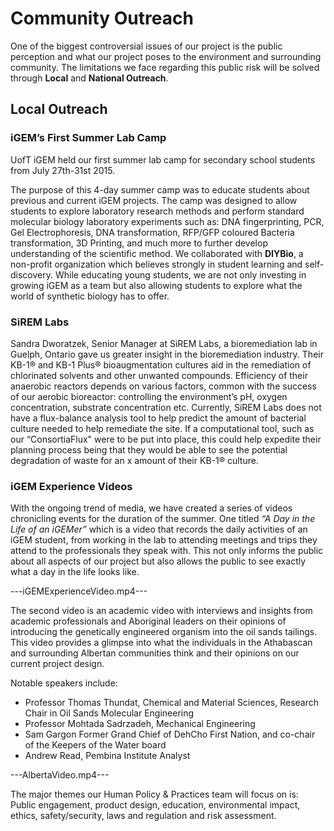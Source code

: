 # Community Outreach  

One of the biggest controversial issues of our project is the public perception and what our project poses to the environment and surrounding community. The limitations we face regarding this public risk will be solved through __Local__ and __National Outreach__. 

## Local Outreach

### iGEM’s First Summer Lab Camp

UofT iGEM held our first summer lab camp for secondary school students from July 27th-31st 2015. 

The purpose of this 4-day summer camp was to educate students about previous and current iGEM projects. The camp was designed to allow students to explore laboratory research methods and perform standard molecular biology laboratory experiments such as: DNA fingerprinting, PCR, Gel Electrophoresis, DNA transformation, RFP/GFP coloured Bacteria transformation, 3D Printing, and much more to further develop understanding of the scientific method. We collaborated with __DIYBio__, a non-profit organization which believes strongly in student learning and self-discovery. While educating young students, we are not only investing in growing iGEM as a team but also allowing students to explore what the world of synthetic biology has to offer.

### SiREM Labs  

Sandra Dworatzek, Senior Manager at SiREM Labs, a bioremediation lab in Guelph, Ontario gave us greater insight in the bioremediation industry. Their KB-1® and KB-1 Plus® bioaugmentation cultures aid in the remediation of chlorinated solvents and other unwanted compounds. Efficiency of their anaerobic reactors depends on various factors, common with the success of our aerobic bioreactor: controlling the environment’s pH, oxygen concentration, substrate concentration etc. Currently, SiREM Labs does not have a flux-balance analysis tool to help predict the amount of bacterial culture needed to help remediate the site. If a computational tool, such as our “ConsortiaFlux" were to be put into place, this could help expedite their planning process being that they would be able to see the potential degradation of waste for an x amount of their KB-1® culture.  

### iGEM Experience Videos
With the ongoing trend of media, we have created a series of videos chronicling events for the duration of the summer. One titled _“A Day in the Life of an iGEMer”_ which is a video that records the daily activities of an iGEM student, from working in the lab to attending meetings and trips they attend to the professionals they speak with. This not only informs the public about all aspects of our project but also allows the public to see exactly what a day in the life looks like. 

---iGEMExperienceVideo.mp4---

The second video is an academic video with interviews and insights from academic professionals and Aboriginal leaders on their opinions of introducing the genetically engineered organism into the oil sands tailings. This video provides a glimpse into what the individuals in the Athabascan and surrounding Albertan communities think and their opinions on our current project design. 

Notable speakers include: 
- Professor Thomas Thundat, Chemical and Material Sciences, Research Chair in Oil Sands Molecular Engineering
- Professor Mohtada Sadrzadeh, Mechanical Engineering
- Sam Gargon Former Grand Chief of DehCho First Nation, and co-chair of the Keepers of the Water board
- Andrew Read, Pembina Institute Analyst

---AlbertaVideo.mp4---

The major themes our Human Policy & Practices team will focus on is: Public engagement, product design, education, environmental impact, ethics, safety/security, laws and regulation and risk assessment.
